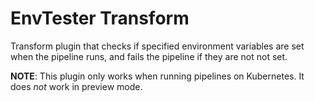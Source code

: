 # EnvTester Transform

Transform plugin that checks if specified environment variables are set when the pipeline runs, and fails the pipeline if they are not not set.

**NOTE**: This plugin only works when running pipelines on Kubernetes. It does *not* work in preview mode.